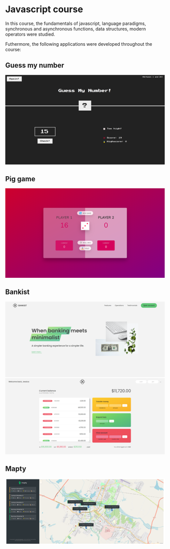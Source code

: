# Javascript course

In this course, the fundamentals of javascript, language paradigms, synchronous and asynchronous functions, data structures, modern operators were studied.

Futhermore, the following applications were developed throughout the course:

## Guess my number

<img src=".github/guess-my-number.png"></img>

## Pig game

<img src=".github/pig-game.png"></img>

## Bankist

<img src=".github/bankist-web.png"></img>
<img src=".github/bankist-app.png"></img>

## Mapty

<img src=".github/mapty.png"></img>
